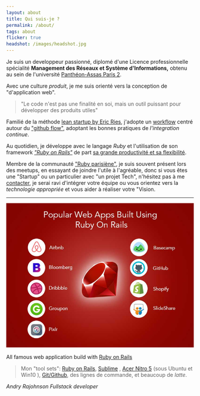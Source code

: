 ```yaml
---
layout: about
title: Qui suis-je ?
permalink: /about/
tags: about
flicker: true
headshot: /images/headshot.jpg
---
```



Je suis un developpeur passionné, diplomé d'une Licence professionnelle spécialité **Management des Réseaux et Système d'Informations,** obtenu au sein de l'université [Panthéon-Assas Paris 2](https://www.u-paris2.fr).

 Avec une culture *produit*, je me suis orienté vers la conception de "d'application web".

>"Le code n'est pas une finalité en soi, mais un outil puissant pour développer des produits utiles"

Familié de la méthode [lean startup by Eric Ries](http://theleanstartup.com/), j'adopte un [workflow](https://rajohnson-andry.tk/developper/skills/2019/05/11/Technical-workflow/) centré autour du ["github flow"](https://guides.github.com/introduction/flow/), adoptant les bonnes pratiques de *l'integration continue*.




Au quotidien, je développe avec le langage *Ruby* et l'utilisation de son framework [*"Ruby on Rails"*](https://rubyonrails.org/) de part [sa grande productivité et sa flexibilité](https://rajohnson-andry.tk/developper/skills/2019/05/03/ruby-on-rails/).

Membre de la communauté ["Ruby parisiène"](https://rubyparis.org/), je suis souvent présent lors des meetups, en essayant de joindre l'utile à l'agréable, donc si vous êtes une "Startup" ou un particulier avec "un projet Tech", n'hésitez pas à me [contacter](https://rajohnson-andry.tk/contact/), je serai ravi d'intégrer votre équipe ou vous orientez vers la *technologie appropriée* et vous aider à réaliser votre "Vision.

---

![rails](/images/rails.jpg)
<div class="center"><p>All famous web application build with <a href="https://rubyonrails.org/">Ruby on Rails</a></p></div>



>Mon "tool sets": [Ruby on Rails](https://rubyonrails.org/), [Sublime](https://www.sublimetext.com/3) , [Acer Nitro 5](https://fr-store.acer.com/nitro-5-ordinateur-portable-an515-51-noir?gclid=Cj0KCQjwh6XmBRDRARIsAKNInDGPRr4FTvpxXL1_g60gNICZaKxeRXDWG9x0E-vDAcnTdeFbEJQwT_AaArCsEALw_wcB&gclsrc=aw.ds) (sous Ubuntu et Win10 ), [Git/Github](https://github.com/andryjohn), des lignes de commande, et beaucoup de *latte*.






<footer>
  <cite title="author"> Andry Rajohnson Fullstack developer</cite>
</footer>


<style>
.post-header,{
  text-align: center; /* Want the About Page header to be in the middle */

}
</style>
